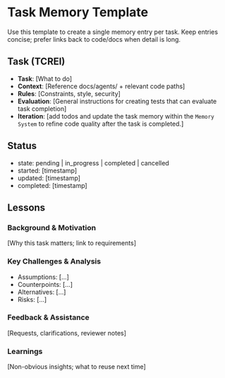 # Task Memory Template

Use this template to create a single memory entry per task. Keep entries concise; prefer links back to code/docs when detail is long.

## Task (TCREI)
- **Task**: [What to do]
- **Context**: [Reference docs/agents/ + relevant code paths]
- **Rules**: [Constraints, style, security]
- **Evaluation**: [General instructions for creating tests that can evaluate task completion]
- **Iteration**: [add todos and update the task memory within the `Memory System` to refine code quality after the task is completed.]

## Status
- state: pending | in_progress | completed | cancelled
- started: [timestamp]
- updated: [timestamp]
- completed: [timestamp]

## Lessons
### Background & Motivation
[Why this task matters; link to requirements]

### Key Challenges & Analysis
- Assumptions: [...]
- Counterpoints: [...]
- Alternatives: [...]
- Risks: [...]

### Feedback & Assistance
[Requests, clarifications, reviewer notes]

### Learnings
[Non-obvious insights; what to reuse next time]
